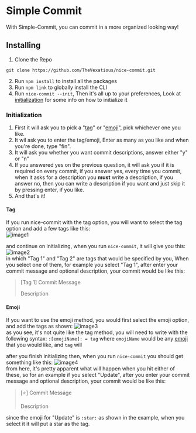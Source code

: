 # Simple Commit
With Simple-Commit, you can commit in a more organized looking way!


## Installing
1. Clone the Repo
```
git clone https://github.com/TheVexatious/nice-commit.git
```
2. Run `npm install` to install all the packages
3. Run `npm link` to globally install the CLI
4. Run `nice-commit --init`, Then it's all up to your preferences, Look at [initialization](#initalization) for some info on how to initialize it

###  Initialization
1. First it will ask you to pick a "[tag](#tag)" or "[emoji](#emoji)", pick whichever one you like.
2. It wil ask you to enter the tag/emoji, Enter as many as you like and when you're done, type "fin".
3. It will ask you whether you want commit descriptions, answer either "y" or "n"
4. If you answered yes on the previous question, it will ask you if it is required on every commit, if you answer yes, every time you commit, when it asks for a description you **must** write a description, if you answer no, then you can write a description if you want and just skip it by pressing enter, if you like.
5. And that's it!


#### Tag
 If you run nice-commit with the tag option, you will want to select the tag option and add a few tags like this:  
  ![image1](http://image.prntscr.com/image/79606bb7b7e148479d6e19e753a6b9f2.png)  

   and continue on initializing, when you run `nice-commit`, it will give you this:  
	![image2](http://image.prntscr.com/image/03457f300b1644da98876a8e7e480347.png)  
	in which "Tag 1" and "Tag 2" are tags that would be specified by you, When you select one of them, for example you select "Tag 1", after enter your commit message and optional description, your commit would be like this:  
   > [Tag 1] Commit Message
   >
   > Description


#### Emoji  
  If you want to use the emoji method, you would first select the emoji option, and add the tags as shown:
    ![image3](http://image.prntscr.com/image/3ddd78e48f8c435fa73aada601e213ee.png)  
	as you see, it's not quite like the tag method, you will need to write with the following syntax: `:[emojiName]: = tag` where `emojiName` would be any [emoji](http://www.webpagefx.com/tools/emoji-cheat-sheet/) that you would like, and `tag` will

   after you finish initializing then, when you run `nice-commit` you should get something like this:
    ![image4](http://image.prntscr.com/image/fc95b6ce8b0d411e85e16c65a00264e8.png)  
    from here, it's pretty apparent what will happen when you hit either of these, so for an example if you select "Update", after you enter your commit message and optional description, your commit would be like this:
   > [:star:] Commit Message
   >
   > Description  

   since the emoji for "Update" is `:star:` as shown in the example, when you select it it will put a star as the tag.
